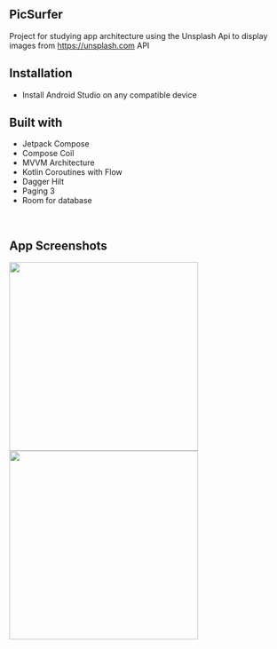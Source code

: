 ## PicSurfer
Project for studying app architecture using the Unsplash Api to display images from https://unsplash.com API 

## Installation
* Install Android Studio on any compatible device


## Built with
* Jetpack Compose
* Compose Coil
* MVVM Architecture
* Kotlin Coroutines with Flow
* Dagger Hilt
* Paging 3
* Room for database

<br>

## App Screenshots
<img src= "https://user-images.githubusercontent.com/95852329/217399170-cb16d941-36bd-4f50-b63d-db08ab22998e.png" width="340px" />  <img src= "https://user-images.githubusercontent.com/95852329/217399010-38c43962-a4a2-49e7-9746-a62138b2e207.png" width="340px" />
